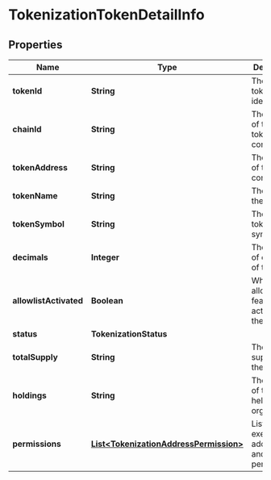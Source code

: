 

# TokenizationTokenDetailInfo


## Properties

| Name | Type | Description | Notes |
|------------ | ------------- | ------------- | -------------|
|**tokenId** | **String** | The unique token identifier. |  |
|**chainId** | **String** | The chain ID of the tokenization contract. |  |
|**tokenAddress** | **String** | The address of the token contract. |  [optional] |
|**tokenName** | **String** | The name of the token. |  [optional] |
|**tokenSymbol** | **String** | The unique token symbol. |  |
|**decimals** | **Integer** | The number of decimals of the token. |  |
|**allowlistActivated** | **Boolean** | Whether the allowlist feature is activated for the token. |  [optional] |
|**status** | **TokenizationStatus** |  |  |
|**totalSupply** | **String** | The total supply of the token. |  [optional] |
|**holdings** | **String** | The amount of tokens held by the organization. |  [optional] |
|**permissions** | [**List&lt;TokenizationAddressPermission&gt;**](TokenizationAddressPermission.md) | List of execution addresses and their permissions. |  [optional] |



